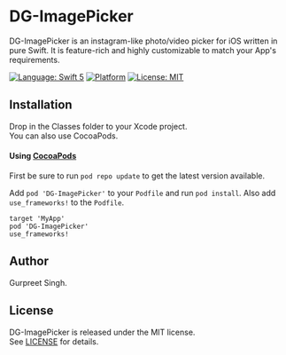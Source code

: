 # DG-ImagePicker
DG-ImagePicker is an instagram-like photo/video picker for iOS written in pure Swift. It is feature-rich and highly customizable to match your App's requirements.

[![Language: Swift 5](https://img.shields.io/badge/language-swift%205-f48041.svg?style=flat)](https://developer.apple.com/swift)
[![Platform](https://img.shields.io/cocoapods/p/DG-ImagePicker.svg?style=flat)](http://cocoapods.org/pods/DG-ImagePicker)
[![License: MIT](http://img.shields.io/badge/license-MIT-lightgrey.svg?style=flat)](https://github.com/preet-gsb3/DG-ImagePicker/blob/master/LICENSE)

## Installation

Drop in the Classes folder to your Xcode project.  
You can also use CocoaPods.

#### Using [CocoaPods](http://cocoapods.org/)

First be sure to run `pod repo update` to get the latest version available.

Add `pod 'DG-ImagePicker'` to your `Podfile` and run `pod install`. Also add `use_frameworks!` to the `Podfile`.

```
target 'MyApp'
pod 'DG-ImagePicker'
use_frameworks!
```
## Author
Gurpreet Singh.

## License
DG-ImagePicker is released under the MIT license.  
See [LICENSE](LICENSE) for details.


